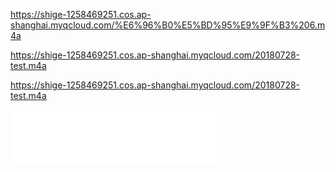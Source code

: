 

https://shige-1258469251.cos.ap-shanghai.myqcloud.com/%E6%96%B0%E5%BD%95%E9%9F%B3%206.m4a

https://shige-1258469251.cos.ap-shanghai.myqcloud.com/20180728-test.m4a

https://shige-1258469251.cos.ap-shanghai.myqcloud.com/20180728-test.m4a

<iframe frameborder="no" border="0" marginwidth="0" marginheight="0" width=330 height=86
 src="//music.163.com/outchain/player?type=2&id=439915614&auto=1&height=66"></iframe>

